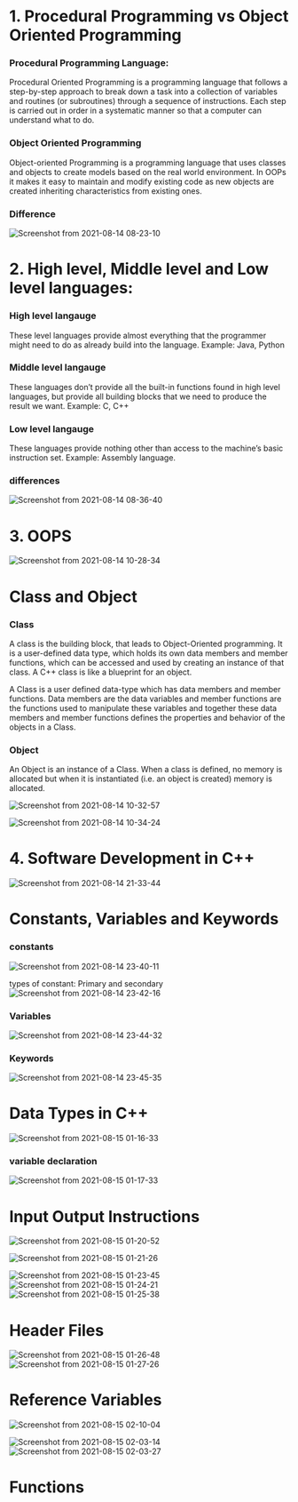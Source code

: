  # 1. Procedural Programming vs Object Oriented Programming
### Procedural Programming Language:
Procedural Oriented Programming is a programming language that follows a step-by-step approach to break down a task into a collection of variables and routines (or subroutines) through a sequence of instructions. Each step is carried out in order in a systematic manner so that a computer can understand what to do.

### Object Oriented Programming
Object-oriented Programming is a programming language that uses classes and objects to create models based on the real world environment. In OOPs it makes it easy to maintain and modify existing code as new objects are created inheriting characteristics from existing ones.

### Difference
![Screenshot from 2021-08-14 08-23-10](https://user-images.githubusercontent.com/42698268/129432279-8bc97203-2e0d-4935-a998-8a92e71e9af5.png)

 # 2. High level, Middle level and Low level languages:

### High level langauge
These level languages provide almost everything that the programmer might need to do as already build into the language.
Example: Java, Python

### Middle level langauge
These languages don’t provide all the built-in functions found in high level languages, but provide all building blocks that we need to produce the result we want.
Example: C, C++

### Low level langauge
These languages provide nothing other than access to the machine’s basic instruction set.
Example: Assembly language.

### differences
![Screenshot from 2021-08-14 08-36-40](https://user-images.githubusercontent.com/42698268/129432438-f385d6a1-2fe8-4ca4-9b0a-e3e662827094.png)

# 3. OOPS
![Screenshot from 2021-08-14 10-28-34](https://user-images.githubusercontent.com/42698268/129434732-f1b2edaf-f1bc-438d-91e1-94e72cfaaa88.png)

# Class and Object
### Class
A class is the building block, that leads to Object-Oriented programming. It is a user-defined data type, which holds its own data members and member functions, which can be accessed and used by creating an instance of that class. A C++ class is like a blueprint for an object.

A Class is a user defined data-type which has data members and member functions.
Data members are the data variables and member functions are the functions used to manipulate these variables and together these data members and member functions defines the properties and behavior of the objects in a Class.

### Object 
An Object is an instance of a Class. When a class is defined, no memory is allocated but when it is instantiated (i.e. an object is created) memory is allocated.

![Screenshot from 2021-08-14 10-32-57](https://user-images.githubusercontent.com/42698268/129434740-bac49482-89ff-45d5-ba71-cd50114b2c53.png)

![Screenshot from 2021-08-14 10-34-24](https://user-images.githubusercontent.com/42698268/129434757-fad1c4c9-d9ac-4cff-85d1-379a78c6ac11.png)

# 4. Software Development in C++
![Screenshot from 2021-08-14 21-33-44](https://user-images.githubusercontent.com/42698268/129452368-9477f639-2c6b-4939-a478-64c73f22041d.png)


# Constants, Variables and Keywords

### constants
![Screenshot from 2021-08-14 23-40-11](https://user-images.githubusercontent.com/42698268/129456594-3e110d21-f6b6-49f8-9609-b8db0be7a961.png)

types of constant: Primary and secondary
![Screenshot from 2021-08-14 23-42-16](https://user-images.githubusercontent.com/42698268/129456620-bf488532-18c0-464f-a17e-7762fe4e0da8.png)


### Variables
![Screenshot from 2021-08-14 23-44-32](https://user-images.githubusercontent.com/42698268/129456622-ca6c5925-0728-4e36-9431-e8f6ccad6368.png)

### Keywords
![Screenshot from 2021-08-14 23-45-35](https://user-images.githubusercontent.com/42698268/129456626-93114d45-ea46-4f82-8088-482001b7e80b.png)

# Data Types in C++
![Screenshot from 2021-08-15 01-16-33](https://user-images.githubusercontent.com/42698268/129458804-fd4ea922-6164-4f9b-bd10-b551edfd015d.png)

### variable declaration
![Screenshot from 2021-08-15 01-17-33](https://user-images.githubusercontent.com/42698268/129458819-8a2f665e-0125-4e75-8655-185f2b8b4572.png)

# Input Output Instructions
![Screenshot from 2021-08-15 01-20-52](https://user-images.githubusercontent.com/42698268/129458825-d1e1f1e4-f557-49bb-b880-e4dc3c2fccbe.png)

![Screenshot from 2021-08-15 01-21-26](https://user-images.githubusercontent.com/42698268/129458841-89ff5ce8-a5b9-4fac-b520-004aba0d3986.png)

![Screenshot from 2021-08-15 01-23-45](https://user-images.githubusercontent.com/42698268/129458856-6a1d6805-ec80-4998-95da-017fbfe785e8.png)
![Screenshot from 2021-08-15 01-24-21](https://user-images.githubusercontent.com/42698268/129458857-113747ac-a449-43be-8618-98478c9a56a6.png)
![Screenshot from 2021-08-15 01-25-38](https://user-images.githubusercontent.com/42698268/129458859-97ef4d51-9306-4e99-a89d-a7997b7d60b4.png)
# Header Files

![Screenshot from 2021-08-15 01-26-48](https://user-images.githubusercontent.com/42698268/129458861-4aef5c06-1f7c-4f32-a5d6-475c70497c8b.png)
![Screenshot from 2021-08-15 01-27-26](https://user-images.githubusercontent.com/42698268/129458863-3623c695-8aa5-458e-a327-9c48452f11e2.png)

# Reference Variables
![Screenshot from 2021-08-15 02-10-04](https://user-images.githubusercontent.com/42698268/129459525-fcf86aa2-7e2a-4a1d-b78b-209e4e111695.png)

![Screenshot from 2021-08-15 02-03-14](https://user-images.githubusercontent.com/42698268/129459397-9068791c-32fb-4d5e-a10f-d259212d5a32.png)
![Screenshot from 2021-08-15 02-03-27](https://user-images.githubusercontent.com/42698268/129459398-19621933-95cd-4d13-89b8-3dfb1093450d.png)

# Functions


















